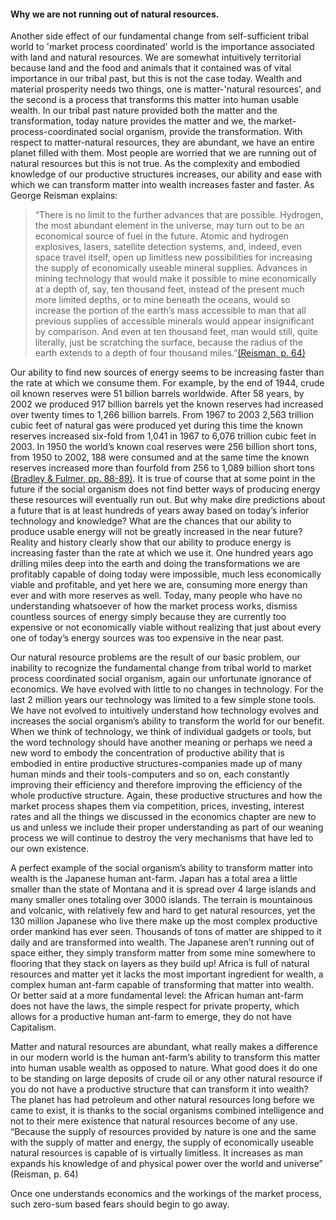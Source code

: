 

#### Why we are not running out of natural resources.

Another side effect of our fundamental change from self-sufficient tribal world to 'market process coordinated' world is the importance associated with land and natural resources. We are somewhat intuitively territorial because land and the food and animals that it contained was of vital importance in our tribal past, but this is not the case today. Wealth and material prosperity needs two things, one is matter-'natural resources', and the second is a process that transforms this matter into human usable wealth. In our tribal past nature provided both the matter and the transformation, today nature provides the matter and we, the market-process-coordinated social organism, provide the transformation. With respect to matter-natural resources, they are abundant, we have an entire planet filled with them. Most people are worried that we are running out of natural resources but this is not true. As the complexity and embodied knowledge of our productive structures increases, our ability and ease with which we can transform matter into wealth increases faster and faster. As George Reisman explains:

>“There is no limit to the further advances that are possible. Hydrogen, the most abundant element in the universe, may turn out to be an economical source of fuel in the future. Atomic and hydrogen explosives, lasers, satellite detection systems, and, indeed, even space travel itself, open up limitless new possibilities for increasing the supply of economically useable mineral supplies. Advances in mining technology that would make it possible to mine economically at a depth of, say, ten thousand feet, instead of the present much more limited depths, or to mine beneath the oceans, would so increase the portion of the earth’s mass accessible to man that all previous supplies of accessible minerals would appear insignificant by comparison. And even at ten thousand feet, man would still, quite literally, just be scratching the surface, because the radius of the earth extends to a depth of four thousand miles.”[(Reisman, p. 64)](https://cdn.mises.org/Capitalism%20A%20Treatise%20on%20Economics_3.pdf)

 
Our ability to find new sources of energy seems to be increasing faster than the rate at which we consume them. For example, by the end of 1944, crude oil known reserves were 51 billion barrels worldwide. After 58 years, by 2002 we produced 917 billion barrels yet the known reserves had increased over twenty times to 1,266 billion barrels. From 1967 to 2003 2,563 trillion cubic feet of natural gas were produced yet during this time the known reserves increased six-fold from 1,041 in 1967 to 6,076 trillion cubic feet in 2003. In 1950 the world’s known coal reserves were 256 billion short tons, from 1950 to 2002, 188 were consumed and at the same time the known reserves increased more than fourfold from 256 to 1,089 billion short tons [(Bradley & Fulmer, pp. 88-89)](https://www.amazon.com/Energy-Resource-Robert-Bradley-Jr/dp/0757511694).  It is true of course that at some point in the future if the social organism does not find better ways of producing energy these resources will eventually run out. But why make dire predictions about a future that is at least hundreds of years away based on today’s inferior technology and knowledge? What are the chances that our ability to produce usable energy will not be greatly increased in the near future? Reality and history clearly show that our ability to produce energy is increasing faster than the rate at which we use it. One hundred years ago drilling miles deep into the earth and doing the transformations we are profitably capable of doing today were impossible, much less economically viable and profitable, and yet here we are, consuming more energy than ever and with more reserves as well. Today, many people who have no understanding whatsoever of how the market process works, dismiss countless sources of energy simply because they are currently too expensive or not economically viable without realizing that just about every one of today’s energy sources was too expensive in the near past.

Our natural resource problems are the result of our basic problem, our inability to recognize the fundamental change from tribal world to market process coordinated social organism, again our unfortunate ignorance of economics. We have evolved with little to no changes in technology. For the last 2 million years our technology was limited to a few simple stone tools. We have not evolved to intuitively understand how technology evolves and increases the social organism’s ability to transform the world for our benefit. When we think of technology, we think of individual gadgets or tools, but the word technology should have another meaning or perhaps we need a new word to embody the concentration of productive ability that is embodied in entire productive structures-companies made up of many human minds and their tools-computers and so on, each constantly improving their efficiency and therefore improving the efficiency of the whole productive structure. Again, these productive structures and how the market process shapes them via competition, prices, investing, interest rates and all the things we discussed in the economics chapter are new to us and unless we include their proper understanding as part of our weaning process we will continue to destroy the very mechanisms that have led to our own existence.

A perfect example of the social organism’s ability to transform matter into wealth is the Japanese human ant-farm. Japan has a total area a little smaller than the state of Montana and it is spread over 4 large islands and many smaller ones totaling over 3000 islands. The terrain is mountainous and volcanic, with relatively few and hard to get natural resources, yet the 130 million Japanese who live there make up the most complex productive order mankind has ever seen. Thousands of tons of matter are shipped to it daily and are transformed into wealth. The Japanese aren’t running out of space either, they simply transform matter from some mine somewhere to flooring that they stack on layers as they build up! Africa is full of natural resources and matter yet it lacks the most important ingredient for wealth, a complex human ant-farm capable of transforming that matter into wealth.  Or better said at a more fundamental level: the African human ant-farm does not have the laws, the simple respect for private property, which allows for a productive human ant-farm to emerge, they do not have Capitalism. 

Matter and natural resources are abundant, what really makes a difference in our modern world is the human ant-farm’s ability to transform this matter into human usable wealth as opposed to nature. What good does it do one to be standing on large deposits of crude oil or any other natural resource if you do not have a productive structure that can transform it into wealth? The planet has had petroleum and other natural resources long before we came to exist, it is thanks to the social organisms combined intelligence and not to their mere existence that natural resources become of any use. “Because the supply of resources provided by nature is one and the same with the supply of matter and energy, the supply of economically useable natural resources is capable of is virtually limitless. It increases as man expands his knowledge of and physical power over the world and universe” (Reisman, p. 64)

Once one understands economics and the workings of the market process, such zero-sum based fears should begin to go away.
